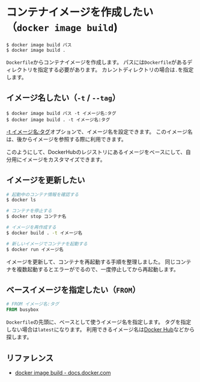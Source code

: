 # コンテナイメージを作成したい（``docker image build``)

```console
$ docker image build パス
$ docker image build .
```

``Dockerfile``からコンテナイメージを作成します。
パスには``Dockerfile``があるディレクトリを指定する必要があります。
カレントディレクトリの場合は``.``を指定します。

## イメージ名したい（``-t`` / ``--tag``）

```console
$ docker image build パス -t イメージ名:タグ
$ docker image build . -t イメージ名:タグ
```

[-t イメージ名:タグ](https://docs.docker.com/reference/cli/docker/image/build/#tag)オプションで、イメージ名を設定できます。
このイメージ名は、後からイメージを参照する際に利用できます。

このようにして、DockerHubのレジストリにあるイメージをベースにして、自分用にイメージをカスタマイズできます。

## イメージを更新したい

```bash
# 起動中のコンテナ情報を確認する
$ docker ls

# コンテナを停止する
$ docker stop コンテナ名

# イメージを再作成する
$ docker build . -t イメージ名

# 新しいイメージでコンテナを起動する
$ docker run イメージ名
```

イメージを更新して、コンテナを再起動する手順を整理しました。
同じコンテナを複数起動するとエラーがでるので、一度停止してから再起動します。

## ベースイメージを指定したい（``FROM``）

```dockerfile
# FROM イメージ名:タグ
FROM busybox
```

``Dockerfile``の先頭に、ベースとして使うイメージ名を指定します。
タグを指定しない場合は``latest``になります。
利用できるイメージ名は[Docker Hub](https://hub.docker.com/)などから探します。

## リファレンス

- [docker image build - docs.docker.com](https://docs.docker.com/reference/cli/docker/image/build/)
